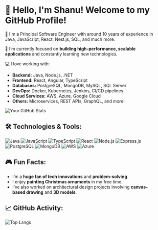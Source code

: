 # 👋 Hello, I'm Shanu! Welcome to my GitHub Profile!

🚀 I'm a Principal Software Engineer with around 10 years of experience in Java, JavaScript, React, Nest.js, SQL, and much more.

🌱 I’m currently focused on **building high-performance, scalable applications** and constantly learning new technologies.

💻 I love working with:
- **Backend:** Java, Node.js, .NET
- **Frontend:** React, Angular, TypeScript
- **Databases:** PostgreSQL, MongoDB, MySQL, SQL Server
- **DevOps:** Docker, Kubernetes, Jenkins, CI/CD pipelines
- **Cloud Services:** AWS, Azure, Google Cloud
- **Others:** Microservices, REST APIs, GraphQL, and more!

![Your GitHub Stats](https://github-readme-stats.vercel.app/api?username=ShanuEngineer&show_icons=true&count_private=true&hide=prs&theme=radical)


## 🛠️ Technologies & Tools:
![Java](https://img.shields.io/badge/Java-%23F80000.svg?style=flat&logo=java&logoColor=white)
![JavaScript](https://img.shields.io/badge/JavaScript-%23F7DF1E.svg?style=flat&logo=javascript&logoColor=black)
![TypeScript](https://img.shields.io/badge/TypeScript-%232F73B5.svg?style=flat&logo=typescript&logoColor=white)
![React](https://img.shields.io/badge/React-%2361DAFB.svg?style=flat&logo=react&logoColor=black)
![Node.js](https://img.shields.io/badge/Node.js-339933.svg?style=flat&logo=node.js&logoColor=white)
![Express.js](https://img.shields.io/badge/Express.js-%23404d59.svg?style=flat&logo=express&logoColor=white)
![PostgreSQL](https://img.shields.io/badge/PostgreSQL-%23316192.svg?style=flat&logo=postgresql&logoColor=white)
![MongoDB](https://img.shields.io/badge/MongoDB-%2347A248.svg?style=flat&logo=mongodb&logoColor=white)
![AWS](https://img.shields.io/badge/AWS-%23FF9900.svg?style=flat&logo=amazon-aws&logoColor=white)
![Azure](https://img.shields.io/badge/Azure-%230078D4.svg?style=flat&logo=microsoft-azure&logoColor=white)

## 🎮 Fun Facts:
- I’m a **huge fan of tech innovations** and **problem-solving**.
- I enjoy **painting Christmas ornaments** in my free time.
- I’ve also worked on architectural design projects involving **canvas-based drawing** and **3D models**.

## 📈 GitHub Activity:
![Top Langs](https://github-readme-stats.vercel.app/api/top-langs/?username=ShanuEngineer&layout=compact&theme=radical&cache_seconds=86400)

